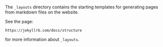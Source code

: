 


The `_layouts` directory contains the starting templates for generating pages
from markdown files on the website.

See the page:

```url
https://jekyllrb.com/docs/structure
```

for more information about `_layouts`.



